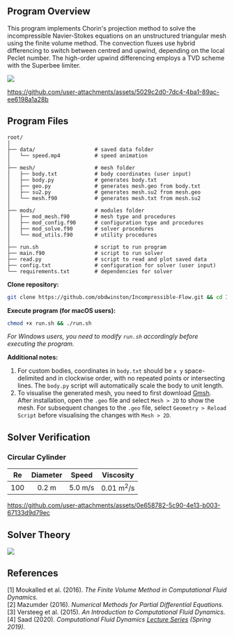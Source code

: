 ## Program Overview

This program implements Chorin's projection method to solve the incompressible Navier-Stokes equations on an unstructured triangular mesh using the finite volume method. The convection fluxes use hybrid differencing to switch between centred and upwind, depending on the local Peclet number. The high-order upwind differencing employs a TVD scheme with the Superbee limiter.

![](https://github.com/user-attachments/assets/51e4886b-5f69-4d03-96c3-250836c17a89)

https://github.com/user-attachments/assets/5029c2d0-7dc4-4ba1-89ac-ee6198a1a28b

## Program Files

```
root/
│
├── data/                   # saved data folder
│   └── speed.mp4           # speed animation
│
├── mesh/                   # mesh folder
│   ├── body.txt            # body coordinates (user input)
│   ├── body.py             # generates body.txt
│   ├── geo.py              # generates mesh.geo from body.txt
│   ├── su2.py              # generates mesh.su2 from mesh.geo
│   └── mesh.f90            # generates mesh.txt from mesh.su2
│
├── mods/                   # modules folder
│   ├── mod_mesh.f90        # mesh type and procedures
│   ├── mod_config.f90      # configuration type and procedures
│   ├── mod_solve.f90       # solver procedures
│   └── mod_utils.f90       # utility procedures
│
├── run.sh                  # script to run program
├── main.f90                # script to run solver
├── read.py                 # script to read and plot saved data
├── config.txt              # configuration for solver (user input)
└── requirements.txt        # dependencies for solver
```

**Clone repository:**

```bash
git clone https://github.com/obdwinston/Incompressible-Flow.git && cd Incompressible-Flow
```

**Execute program (for macOS users):**

```bash
chmod +x run.sh && ./run.sh
```

_For Windows users, you need to modify `run.sh` accordingly before executing the program._

**Additional notes:**

1. For custom bodies, coordinates in `body.txt` should be `x y` space-delimited and in clockwise order, with no repeated points or intersecting lines. The `body.py` script will automatically scale the body to unit length.
2. To visualise the generated mesh, you need to first download [Gmsh](https://gmsh.info/#Download). After installation, open the `.geo` file and select `Mesh > 2D` to show the mesh. For subsequent changes to the `.geo` file, select `Geometry > Reload Script` before visualising the changes with `Mesh > 2D`.

## Solver Verification

### Circular Cylinder

| Re  | Diameter |  Speed  |      Viscosity       |
| :-: | :------: | :-----: | :------------------: |
| 100 |  0.2 m   | 5.0 m/s | 0.01 m<sup>2</sup>/s |

https://github.com/user-attachments/assets/0e658782-5c90-4e13-b003-67133d9d79ec

## Solver Theory

![](https://github.com/user-attachments/assets/81850a3a-e507-4f98-a0ad-5007fa0ab79c)

## References

[1] Moukalled et al. (2016). _The Finite Volume Method in Computational Fluid Dynamics._  
[2] Mazumder (2016). _Numerical Methods for Partial Differential Equations._  
[3] Versteeg et al. (2015). _An Introduction to Computational Fluid Dynamics._  
[4] Saad (2020). _Computational Fluid Dynamics [Lecture Series](https://www.youtube.com/watch?v=sSqtgi0zqT8&list=PLEaLl6Sf-KIC7oet7zvNfW03aocrIq-s4) (Spring 2019)._
